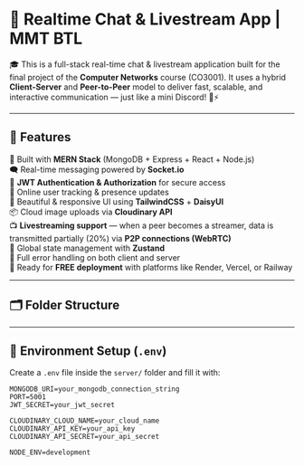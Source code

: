 # 💬 Realtime Chat & Livestream App | MMT BTL

🎓 This is a full-stack real-time chat & livestream application built for the final project of the **Computer Networks** course (CO3001). It uses a hybrid **Client-Server** and **Peer-to-Peer** model to deliver fast, scalable, and interactive communication — just like a mini Discord! 🧠⚡️

---

## 🧩 Features

🧱 Built with **MERN Stack** (MongoDB + Express + React + Node.js)  
🗨️ Real-time messaging powered by **Socket.io**  
🔐 **JWT Authentication & Authorization** for secure access  
👀 Online user tracking & presence updates  
🎨 Beautiful & responsive UI using **TailwindCSS** + **DaisyUI**  
📦 Cloud image uploads via **Cloudinary API**  
📺 **Livestreaming support** — when a peer becomes a streamer, data is transmitted partially (20%) via **P2P connections (WebRTC)**  
🔄 Global state management with **Zustand**  
🧯 Full error handling on both client and server  
🚀 Ready for **FREE deployment** with platforms like Render, Vercel, or Railway

---

## 🗂️ Folder Structure


---

## 🔐 Environment Setup (`.env`)

Create a `.env` file inside the `server/` folder and fill it with:

```env
MONGODB_URI=your_mongodb_connection_string
PORT=5001
JWT_SECRET=your_jwt_secret

CLOUDINARY_CLOUD_NAME=your_cloud_name
CLOUDINARY_API_KEY=your_api_key
CLOUDINARY_API_SECRET=your_api_secret

NODE_ENV=development

